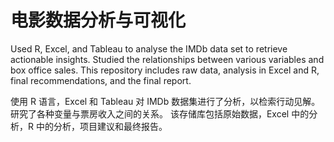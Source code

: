 # 电影数据分析与可视化

 Used R, Excel, and Tableau to analyse the IMDb data set to retrieve actionable insights. Studied the relationships between various variables and box office sales. This repository includes raw data, analysis in Excel and R, final recommendations, and the final report. 

使用 R 语言，Excel 和 Tableau 对 IMDb 数据集进行了分析，以检索行动见解。 研究了各种变量与票房收入之间的关系。 该存储库包括原始数据，Excel 中的分析，R 中的分析，项目建议和最终报告。
